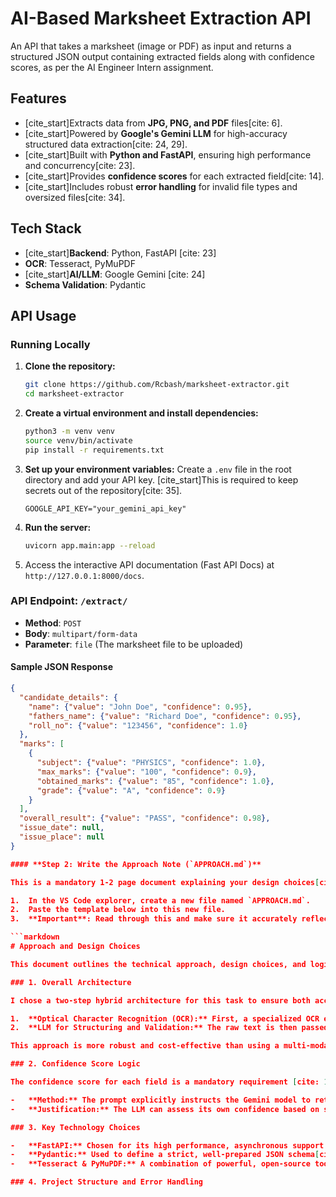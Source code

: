 # AI-Based Marksheet Extraction API

An API that takes a marksheet (image or PDF) as input and returns a structured JSON output containing extracted fields along with confidence scores, as per the AI Engineer Intern assignment.

## Features

- [cite_start]Extracts data from **JPG, PNG, and PDF** files[cite: 6].
- [cite_start]Powered by **Google's Gemini LLM** for high-accuracy structured data extraction[cite: 24, 29].
- [cite_start]Built with **Python and FastAPI**, ensuring high performance and concurrency[cite: 23].
- [cite_start]Provides **confidence scores** for each extracted field[cite: 14].
- [cite_start]Includes robust **error handling** for invalid file types and oversized files[cite: 34].

## Tech Stack

- [cite_start]**Backend**: Python, FastAPI [cite: 23]
- **OCR**: Tesseract, PyMuPDF
- [cite_start]**AI/LLM**: Google Gemini [cite: 24]
- **Schema Validation**: Pydantic

## API Usage

### Running Locally

1.  **Clone the repository:**
    ```bash
    git clone https://github.com/Rcbash/marksheet-extractor.git
    cd marksheet-extractor
    ```
2.  **Create a virtual environment and install dependencies:**
    ```bash
    python3 -m venv venv
    source venv/bin/activate
    pip install -r requirements.txt
    ```
3.  **Set up your environment variables:**
    Create a `.env` file in the root directory and add your API key. [cite_start]This is required to keep secrets out of the repository[cite: 35].
    ```
    GOOGLE_API_KEY="your_gemini_api_key"
    ```
4.  **Run the server:**
    ```bash
    uvicorn app.main:app --reload
    ```
5.  Access the interactive API documentation (Fast API Docs) at `http://127.0.0.1:8000/docs`.

### API Endpoint: `/extract/`

-   **Method**: `POST`
-   **Body**: `multipart/form-data`
-   **Parameter**: `file` (The marksheet file to be uploaded)

#### Sample JSON Response
```json
{
  "candidate_details": {
    "name": {"value": "John Doe", "confidence": 0.95},
    "fathers_name": {"value": "Richard Doe", "confidence": 0.95},
    "roll_no": {"value": "123456", "confidence": 1.0}
  },
  "marks": [
    {
      "subject": {"value": "PHYSICS", "confidence": 1.0},
      "max_marks": {"value": "100", "confidence": 0.9},
      "obtained_marks": {"value": "85", "confidence": 1.0},
      "grade": {"value": "A", "confidence": 0.9}
    }
  ],
  "overall_result": {"value": "PASS", "confidence": 0.98},
  "issue_date": null,
  "issue_place": null
}

#### **Step 2: Write the Approach Note (`APPROACH.md`)**

This is a mandatory 1-2 page document explaining your design choices[cite: 59].

1.  In the VS Code explorer, create a new file named `APPROACH.md`.
2.  Paste the template below into this new file.
3.  **Important**: Read through this and make sure it accurately reflects your understanding. You should rephrase parts of it in your own words to demonstrate your personal thought process.

```markdown
# Approach and Design Choices

This document outlines the technical approach, design choices, and logic behind the AI Marksheet Extraction API, as required for the assignment submission[cite: 59].

### 1. Overall Architecture

I chose a two-step hybrid architecture for this task to ensure both accuracy and efficiency:

1.  **Optical Character Recognition (OCR):** First, a specialized OCR engine (`Tesseract` for images, `PyMuPDF` for text-based PDFs) extracts the raw text from the document. This separation of concerns ensures we get the best possible text extraction before any interpretation happens.
2.  **LLM for Structuring and Validation:** The raw text is then passed to a Large Language Model (Google Gemini). The LLM's role is not to read the image, but to act as a reasoning engine to understand, parse, and structure the often messy OCR output into a clean, predefined JSON format. The LLM is used specifically for structuring, normalizing, and validating extracted data[cite: 24].

This approach is more robust and cost-effective than using a multi-modal model for everything, as it leverages the best tool for each part of the job.

### 2. Confidence Score Logic

The confidence score for each field is a mandatory requirement [cite: 14], and its logic must be explained[cite: 36]. My approach is **LLM Self-Evaluation**.

-   **Method:** The prompt explicitly instructs the Gemini model to return a confidence score between 0.0 and 1.0 for every field it extracts.
-   **Justification:** The LLM can assess its own confidence based on several factors, such as ambiguity in the OCR text (e.g., "Nane" vs. "Name"), the proximity of a label to its value, and whether the extracted value fits an expected pattern (like a date). This provides a more context-aware confidence score than a simple statistical probability. This method avoids relying solely on regex or rules[cite: 49].

### 3. Key Technology Choices

-   **FastAPI:** Chosen for its high performance, asynchronous support (which helps handle concurrent requests as required [cite: 33]), and automatic interactive documentation, which is perfect for API development.
-   **Pydantic:** Used to define a strict, well-prepared JSON schema[cite: 15, 46]. This ensures that the API always returns a consistent and predictable output, and it helps validate the LLM's response before sending it to the client.
-   **Tesseract & PyMuPDF:** A combination of powerful, open-source tools to handle both image-based and text-based documents, fulfilling the requirement to support both images and PDFs[cite: 32].

### 4. Project Structure and Error Handling

